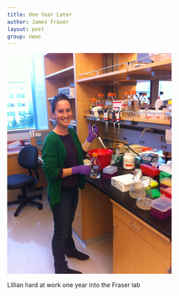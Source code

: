 ```yaml
---
title: One Year Later
author: James Fraser
layout: post
group: news
---
```

 <img src="/static/img/news/one-year-in.JPG" alt="LK 1 year" class="img-responsive">

Lillian hard at work one year into the Fraser lab